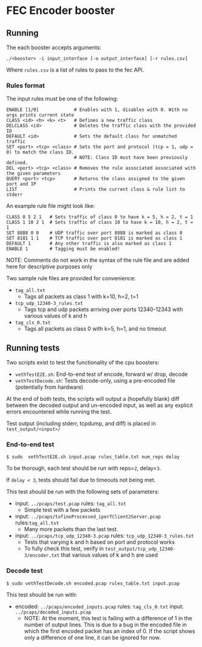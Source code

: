 # FEC Encoder booster

## Running

The each booster accepts arguments:

```
./<booster> -i input_interface [-o output_interface] [-r rules.csv]
```
Where `rules.csv` is a list of rules to pass to the fec API.

### Rules format

The input rules must be one of the following:

```shell
ENABLE [1/0]             # Enables with 1, disables with 0. With no args prints current state
CLASS <id> <h> <k> <t>   # Defines a new traffic class
DELCLASS <id>            # Deletes the traffic class with the provided ID
DEFAULT <id>             # Sets the default class for unmatched traffic
SET <port> <tcp> <class> # Sets the port and protocol (tcp = 1, udp = 0) to match the class ID.
                         # NOTE: Class ID must have been previously defined.
DEL <port> <tcp> <class> # Removes the rule associated associated with the given parameters
QUERY <port> <tcp>       # Returns the class assigned to the given port and IP
LIST                     # Prints the current class & rule list to stderr
```

An example rule file might look like:
```
CLASS 0 5 2 1   # Sets traffic of class 0 to have k = 5, h = 2, t = 1
CLASS 1 10 2 1  # Sets traffic of class 10 to have k = 10, h = 2, t = 1
SET 8888 0 0    # UDP traffic over port 8888 is marked as class 0
SET 8181 1 1    # TCP traffic over port 8181 is marked as class 1
DEFAULT 1       # Any other traffic is also marked as class 1
ENABLE 1        # Tagging must be enabled!
```
NOTE: Comments do not work in the syntax of the rule file and are added here
for descriptive purposes only

Two sample rule files are provided for convenience:
* `tag_all.txt`
  * Tags all packets as class 1 with  k=10, h=2, t=1
* `tcp_udp_12340-3_rules.txt`
  * Tags tcp and udp packets arriving over ports 12340-12343 with
various values of k and h
* `tag_cls_0.txt`
  * Tags all packets as class 0 with k=5, h=1, and no timeout

## Running tests

Two scripts exist to test the functionality of the cpu boosters:

* `vethTestE2E.sh`: End-to-end test of encode, forward w/ drop, decode
* `vethTestDecode.sh`: Tests decode-only, using a pre-encoded file (potentially from hardware)

At the end of both tests, the scripts will output a (hopefully blank) diff between
the decoded output and un-encoded input, as well as any explicit errors encountered
while running the test.

Test output (including stderr, tcpdump, and diff)  is placed in `test_output/<input>/`

### End-to-end test

```shell
$ sudo  vethTestE2E.sh input.pcap rules_table.txt num_reps delay
```

To be thorough, each test should be run with reps=`2`, delay=`3`.

If `delay < 3`, tests should fail due to timeouts not being met.

This test should be run with the following sets of parameters:

* input: `../pcaps/test.pcap` rules: `tag_all.txt`
  * Simple test with a few packets
* input: `../pcaps/tofinoProcessed_iperfClient2Server.pcap` rules:`tag_all.txt`
  * Many more packets than the last test.
* input: `../pcaps/tcp_udp_12340-3.pcap` rules: `tcp_udp_12340-3_rules.txt`
  * Tests that varying k and h based on port and protocol works
  * To fully check this test, verify in `test_output/tcp_udp_12340-3/encoder.txt`
    that various values of k and h are used

### Decode test

```shell
$ sudo vethTestDecode.sh encoded.pcap rules_table.txt input.pcap
```

This test should be run with:

* encoded: `../pcaps/encoded_inputs.pcap` rules: `tag_cls_0.txt` input: `../pcaps/decoded_inputs.pcap`
  * NOTE: At the moment, this test is failing with a difference of 1 in the number of output
    lines. This is due to a bug in the encoded file in which the first encoded packet
    has an index of 0. If the script shows only a difference of one line, it can be ignored
    for now.


